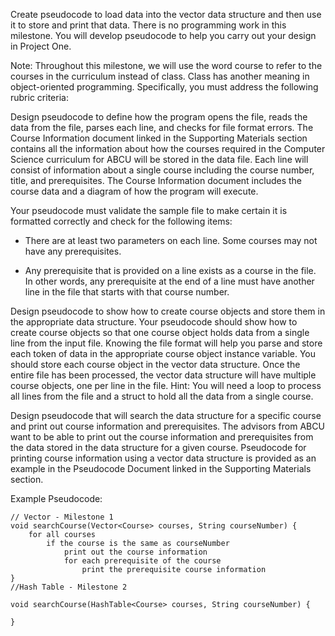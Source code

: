 Create pseudocode to load data into the vector data structure and then use it to store and print that data. There is no programming work in this milestone. You will develop pseudocode to help you carry out your design in Project One.

Note: Throughout this milestone, we will use the word course to refer to the courses in the curriculum instead of class. Class has another meaning in object-oriented programming. Specifically, you must address the following rubric criteria:

Design pseudocode to define how the program opens the file, reads the data from the file, parses each line, and checks for file format errors. The Course Information document linked in the Supporting Materials section contains all the information about how the courses required in the Computer Science curriculum for ABCU will be stored in the data file. Each line will consist of information about a single course including the course number, title, and prerequisites. The Course Information document includes the course data and a diagram of how the program will execute.

Your pseudocode must validate the sample file to make certain it is formatted correctly and check for the following items:

- There are at least two parameters on each line. Some courses may not have any prerequisites.

- Any prerequisite that is provided on a line exists as a course in the file. In other words, any prerequisite at the end of a line must have another line in the file that starts with that course number.


Design pseudocode to show how to create course objects and store them in the appropriate data structure. Your pseudocode should show how to create course objects so that one course object holds data from a single line from the input file. Knowing the file format will help you parse and store each token of data in the appropriate course object instance variable. You should store each course object in the vector data structure. Once the entire file has been processed, the vector data structure will have multiple course objects, one per line in the file. Hint: You will need a loop to process all lines from the file and a struct to hold all the data from a single course.

Design pseudocode that will search the data structure for a specific course and print out course information and prerequisites. The advisors from ABCU want to be able to print out the course information and prerequisites from the data stored in the data structure for a given course. Pseudocode for printing course information using a vector data structure is provided as an example in the Pseudocode Document linked in the Supporting Materials section.

Example Pseudocode:

```
// Vector - Milestone 1
void searchCourse(Vector<Course> courses, String courseNumber) {
    for all courses
        if the course is the same as courseNumber
            print out the course information
            for each prerequisite of the course
                print the prerequisite course information
}
//Hash Table - Milestone 2

void searchCourse(HashTable<Course> courses, String courseNumber) {

}
```